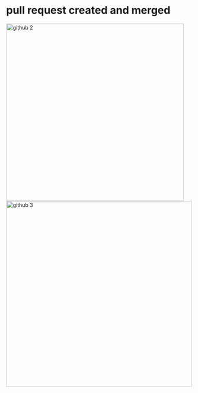 # pull request created and merged <br> 
<img width="479" alt="github 2" src="https://github.com/user-attachments/assets/392df3bb-8adb-4cde-862b-1a055bb0be02">
<br>
<img width="501" alt="github 3" src="https://github.com/user-attachments/assets/f5b74d8d-781f-4969-910e-b00b576c304a">
